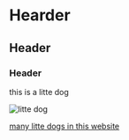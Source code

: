 # Hearder
## Header
### Header
this is a litte dog  









![litte dog](https://publish.purewow.net/wp-content/uploads/sites/2/2021/06/smallest-dog-breeds-toy-poodle.jpg?fit=728%2C524)

[many litte dogs in this website](https://www.google.com/search?q=little+dog&rlz=1C1VIQF_enDE1034DE1035&hl=en-GB&sxsrf=AJOqlzVaxq4gNrbL-iUgg8y_d--DtfCvcw:1673886075938&source=lnms&tbm=isch&sa=X&ved=2ahUKEwjDps3Hv8z8AhVLDewKHQ2zAIMQ_AUoAXoECAEQAw&biw=1280&bih=544&dpr=1.5#imgrc=0_qyZ-_-oXEuEM)
